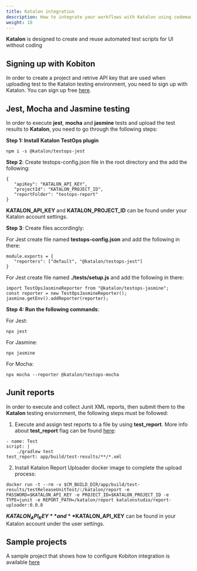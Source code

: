 ```yaml
---
title: Katalon integration
description: How to integrate your workflows with Katalon using codemagic.yaml
weight: 10
---
```


**Katalon** is designed to create and reuse automated test scripts for UI without coding

## Signing up with Kobiton

In order to create a project and retrive API key that are used when uploading test to the Katalon testing environment, you need to sign up with Katalon. You can sign up free [here](https://katalon.com/).


## Jest, Mocha and Jasmine testing

In order to execute **jest**, **mocha** and **jasmine** tests and upload the test results to **Katalon**, you need to go through the following steps:

**Step 1: Install Katalon TestOps plugin**

```
npm i -s @katalon/testops-jest
```
**Step 2**: Create testops-config.json file in the root directory and the add the following:

```
{
   "apiKey": "KATALON_API_KEY",
   "projectId": "KATALON_PROJECT_ID",
   "reportFolder": "testops-report"
}
```

**KATALON_API_KEY** and **KATALON_PROJECT_ID** can be found under your Katalon account settings.

**Step 3**: Create files accordingly:

For Jest create file named **testops-config.json** and add the following in there:

```
module.exports = {
   "reporters": ["default", "@katalon/testops-jest"]
}
```

For Jest create file named **./tests/setup.js** and add the following in there:

```
import TestOpsJasmineReporter from "@katalon/testops-jasmine";
const reporter = new TestOpsJasmineReporter();
jasmine.getEnv().addReporter(reporter);
```



**Step 4: Run the following commands**:

For Jest:

```
npx jest
```

For Jasmine:

```
npx jasmine
```

For Mocha:

```
npx mocha --reporter @katalon/testops-mocha
```


## Junit reports

In order to execute and collect Junit XML reports, then submit them to the **Katalon** testing enviornment, the following steps must be followed:

1. Execute and assign test reports to a file by using **test_report**. More info about **test_report** flag can be found [here](../yaml-testing/testing/):
 ```
- name: Test
 script: |
     ./gradlew test
 test_report: app/build/test-results/**/*.xml
 ```
 2. Install Katalon Report Uploader docker image to complete the upload process:
 ```
 docker run -t --rm -v $CM_BUILD_DIR/app/build/test-results/testReleaseUnitTest/:/katalon/report -e PASSWORD=$KATALON_API_KEY -e PROJECT_ID=$KATALON_PROJECT_ID -e TYPE=junit -e REPORT_PATH=/katalon/report katalonstudio/report-uploader:0.0.8
 ```

 **$KATALON_API_KEY** and **$KATALON_API_KEY** can be found in your Katalon account under the user settings.

## Sample projects

A sample project that shows how to configure Kobiton integration is available [here](https://github.com/codemagic-ci-cd/codemagic-sample-projects/tree/main/integrations/katalon_integration_demo_project)
